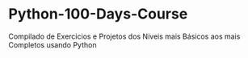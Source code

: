 # Python-100-Days-Course
Compilado de Exercicios e Projetos dos Niveis mais Básicos aos mais Completos usando Python
